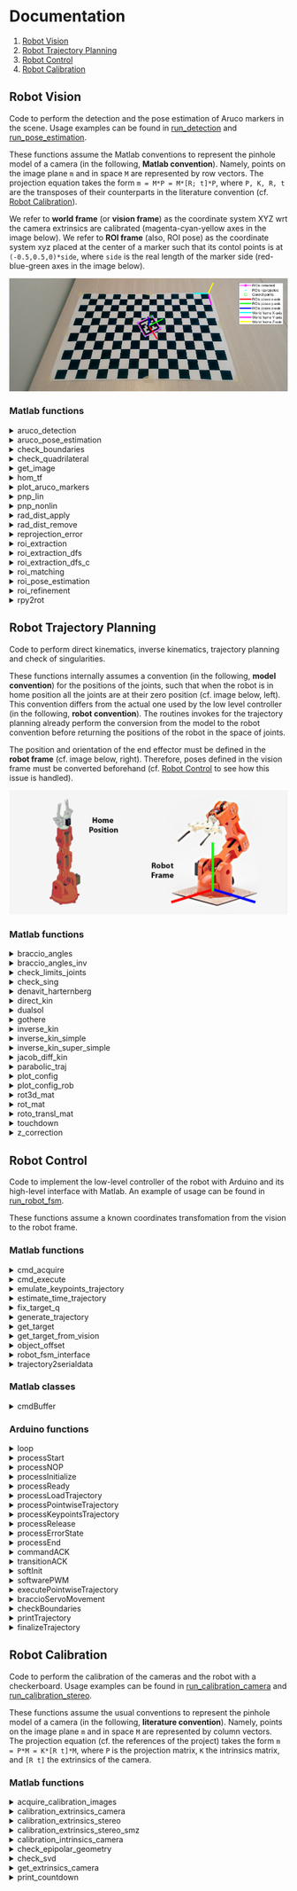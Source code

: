# Documentation

1. [Robot Vision](#robot-vision)
2. [Robot Trajectory Planning](#robot-trajectory-planning)
3. [Robot Control](#robot-control)
4. [Robot Calibration](#robot-calibration)

<a name="robot-vision"></a>
## Robot Vision

Code to perform the detection and the pose estimation of Aruco markers in the scene. Usage examples can be found in [run_detection](../src/scripts/run_detection.m) and [run_pose_estimation](../src/scripts/run_pose_estimation.m).

These functions assume the Matlab conventions to represent the pinhole model of a camera (in the following, **Matlab convention**). Namely, points on the image plane `m` and in space `M` are represented by row vectors. The projection equation takes the form `m = M*P = M*[R; t]*P`, where `P, K, R, t` are the transposes of their counterparts in the literature convention (cf. [Robot Calibration](#robot-calibration)).

We refer to **world frame** (or **vision frame**) as the coordinate system XYZ wrt the camera extrinsics are calibrated (magenta-cyan-yellow axes in the image below). We refer to **ROI frame** (also, ROI pose) as the coordinate system xyz placed at the center of a marker such that its contol points is at `(-0.5,0.5,0)*side`, where `side` is the real length of the marker side (red-blue-green axes in the image below).

![FrameVision](./frame_vision.png)

### Matlab functions

<!-- aruco_detection matlab function -->
<details>
    <summary>
        aruco_detection
    </summary>

Build the Aruco detection pipeline. It executes in order the functions roi_extraction(...), roi_refinement(...), roi_matching(...).

    [rois_matched, i_arucos, stats] = aruco_detection(img, aruco_markers, varargin)

Input arguments:
+ **img**: input image
+ **ruco_markers**: markers to be matched
+ **varargin**: collection of optional parameters, cf. the official Matlab documentation

Parameters:
+ **'verbose'**: verbose level of the function (0, 1)
    + 0: show nothing
    + 1: show log in the command window
+ Refer to roi_extraction(...), roi_refinement(...), roi_matching(...) for details about further allowed parameters.

Output arguments:
+ **rois_matched**: ROIs matched with the markers
+ **i_arucos**: indices of the markers matched with the rois_matched
+ **stats**: struct with some performance statistics
    + number of ROIs extracted/refined
    + times of ROIs extraction/refinement/matching
</details>

<!-- aruco_pose_estimation matlab function -->
<details>
    <summary>
        aruco_pose_estimation
    </summary>

Build the Aruco pose estimation pipeline. It executes in order the functions aruco_detection(...), roi_pose_estimation(...).

    [rois, i_arucos, rois_R, rois_t] = aruco_pose_estimation(img, aruco_markers, aruco_real_sides, K, R_cam, t_cam, k, varargin)

Input arguments:
+ **img**:                input image
+ **aruco_markers**:      markers to be matched
+ **aruco_real_sides**:   real world lengths of the sides of the markers [cm]
+ **K**:                  intrisics matrix of the camera (Matlab convention)
+ **R_cam**:              rotation matrix of the camera extrinsics in the world frame (Matlab convention)
+ **t_cam**:              translation vector of the camera extrinsics in the world frame (Matlab convention)
+ **k**:                  radial distortion coefficients of the camera
+ **varargin**:           collection of optional parameters, cf. the official Matlab documentation

Parameters:
+ **'verbose'**: verbose level of the function (0, 1)
    + 0: show nothing
    + 1: show log in the command window
+ Refer to aruco_detection(...), roi_pose_estimation(...) for details about further allowed parameters

Output arguments:
+ **rois**:               ROIs matched with the markers
+ **i_arucos**:           indices of the markers matched with the rois
+ **rois_R**:             rotation matrices of the roto-translations that map points from the ROIs frames into the world frame (Matlab convention)
+ **rois_t**:             translation vectors of the roto-translations that map points from the ROIs frames into the world frame (Matlab convention)
+ **stats**:              struct with some performance statistics
    + number of ROIs extracted/refined
    + times of ROIs extraction/refinement/matching and pose estimation    
    + reprojection errors of lin/nonlin PnP
</details>

<!-- check_boundaries matlab function -->
<details>
    <summary>
        check_boundaries
    </summary>

Return 1 if the point (i, j) in pixel coordinates is inside an image, whose size is defined by img_size.

    check_ans = check_boundaries(i, j, img_size)

Input arguments:
+ **i**:          i point coordinate (row)
+ **j**:          j point coordinate (column)
+ **img_size**:   1x2 [rows img limit, columns img limit]

Output arguments:
+ **check_ans**:  1 if the point is inside the image 0 otherwise
</details>

<!-- check_quadrilateral matlab function -->
<details>
    <summary>
        check_quadrilateral
    </summary>

Check if the set of input points defines the shape of a valid quadrilateral, i.e., it is close to the shape of a parallelogram.

    is_valid_quad = check_quadrilateral(points, varargin)

Input arguments:
+ **points**:   array Nx2 of points that defines the shape [ [x1,y1]; [x2,y2]; ... ; [xN,yN] ]
+ **varargin**: collection of optional parameters, cf. the official Matlab documentation

Parameters:
+ **'sum_angles_tol'**: tolerance on the sum of the internal angles [degrees]
+ **'parallelism_tol'**: tolerance on the angle between opposite sides [degrees]
+ **'side_th_low'**: lower threshold on the length of each side [pixels]
+ **'side_th_high'**: higher threshold on the length of each side [pixels]
+ **'angle_th_low'**: lower threshold on the internal angles [degrees]
+ **'angle_th_high'**: higher threshold on the internal angles [degrees]

Output arguments:
+ **is_valid_quad**: 1 if the shape is a valid quadrilateral 0 otherwise

NOTE: a shape is discarded when one of the following conditions is met:
+ sum of the internal angles > 360° + sum_angles_tol 
+ angle between opposide sides > parallelism_tol
+ length of a side < side_th_low
+ length of a side > side_th_high
+ value of an internal < angle_th_low
+ value of an internal > angle_th_high
</details>

<!-- get_image matlab function -->
<details>
    <summary>
        get_image
    </summary>

Acquire an image from camera or load an image from disk.

    img = get_image(img_source)

Input arguments:
+ **img_source**: webcam object or path to an image on disk

Output arguments:
+ **img**: image acquired from the camera or loaded from disk
</details>

<!-- hom_tf matlab function -->
<details>
    <summary>
        hom_tf
    </summary>

Apply the homogeneous transformation H to the set of points X. The points are arranged by rows X = [x1; ... ; xN] and Y = [y1; ... ; yN]. The transformation acts on the homogeneous coordinates, hom(Y) = hom(X)*H. If required, apply also radial distortion to the results.

    Y = hom_tf(X, H)

    Y = hom_tf(X, H, K, k)

Input arguments:
+ **X**: input set of points (inhomogeneous coordinates)
+ **H**: transformation between homogeneous coordinates (Matlab convention)
    + H 4x3 is a projection 
    + H 3x3 is a transformation in the projective plane
    + H 4x4 is a transformation in the projective space
+ **K**: intrisics matrix of the camera (optional)
+ **k**:  radial distortion coefficients of the camera (optional)

Output arguments:
+ **Y**: transformed set of points (inhomogeneous coordinates)

NOTE: if intrinsics K and radial distortion coefficients k are provided, the points Y must be 2D image points.
</details>

<!-- plot_aruco_markers matlab function -->
<details>
    <summary>
        plot_aruco_markers
    </summary>

Show the content of a set of Aruco markers.

    plot_aruco_markers(aruco_markers)

Input arguments:
+ **aruco_markers**: cell array containing the Aruco markers
</details>

<!-- pnp_lin matlab function -->
<details>
    <summary>
        pnp_lin
    </summary>

Perspective-n-Points (PnP) from 3D-2D correspondences. It finds the camera extrinsics R, t wrt the frame of the 3D points from a set of 3D-2D correspondences. The algorithm assumes coplanar 3D points, i.e. with z=0. Also the RMS value of the reprojection errors is returned.

    [R, t, reproj_err] = pnp_lin(X_image, X_world, K)
    
Input arguments:
+ **X_image**:    Nx2 array, 2D image points
+ **X_world**:    Nx3 array, 3D world points ( X_world(:,3) = 0 )
+ **K**:          intrisics matrix of the camera

Output arguments:
+ **R**:          rotation matrix of the camera extrinsics
+ **t**:          translation vector of the camera extrinsics
+ **reproj_err**: reprojection error (RMS value)

NOTE: Matlab convention is assumed, `X_image = X_world*[R; t]*K`.
</details>

<!-- pnp_nonlin matlab function -->
<details>
    <summary>
        pnp_nonlin
    </summary>

Non-linear refinement of Perspective-n-Points (PnP) from 3D-2D correspondences. It iterativelly refines the input camera extrinsics through inimization of the reprojection errors of a set of 3D-2D correspondences. Also the RMS value of the final reprojection errors is returned.

    [R, t, reproj_err] = pnp_nonlin(R0, t0, X_image, X_world, K, k)

Input arguments:
+ **R0**:         initial guess for the rotation matrix of the camera extrinsics, e.g., calculated with pnp_lin(...)
+ **t0**:         initial guess for the translation vector of the camera extrinsics, e.g., calculated with pnp_lin(...)
+ **X_image**:    Nx2 array, 2D image points
+ **X_world**:    Nx3 array, 3D world points
+ **K**:          intrisics matrix of the camera
+ **k**:          radial distortion coefficients of the camera

Output arguments:
+ **R**:          rotation matrix of the (refined) camera extrinsics
+ **t**:          translation vector of the (refined) camera extrinsics
+ **reproj_err**: reprojection error (RMS value)

NOTE: Matlab convention is assumed, `X_image = fd( X_world*[R; t]*K)` where `fd` is the function that applies the radial distortion.
</details>

<!-- rad_dist_apply matlab function -->
<details>
    <summary>
        rad_dist_apply
    </summary>

Return the distorted pixel coordinates from the true ones.

    [m_d, J_m] = rad_dist_apply(m, K, k)

Input arguments:
+ **m**:      Nx2 array, undistorted image points
+ **K**:      intrisics matrix of the camera (Matlab convention)
+ **k**:      radial distortion coefficients of the camera

Output arguments:
+ **m_d**:    Nx2 array, distorted image points
+ **J_m**:    cell array of Jacobians of m_d wrt m (2x2 matrices)
</details>

<!-- rad_dist_remove matlab function -->
<details>
    <summary>
        rad_dist_remove
    </summary>

Return the true pixel coordinates from the distorted ones (solving a non-linear iterative LS problem).

    [m, err] = rad_dist_remove(m_d, K, k)

Input arguments:
+ **m_d**:    Nx2 array, distorted image points
+ **K**:      intrisics matrix of the camera (Matlab convention)
+ **k**:      radial distortion coefficients of the camera

Output arguments:
+ **m**:      Nx2 array, undistorted image points
+ **err**:    final error of the iterative solver (RMS value)
</details>

<!-- reprojection_error matlab function -->
<details>
    <summary>
        reprojection_error
    </summary>

Reprojection error of a 3D-2D correspondence. It finds the component-wise reprojection error between a 2D point and a 3D point. The Jacobian wrt the extrinsics of the camera is also returned.

    [err, J_ext] = reprojection_error(m, M, K, R, t, k)

Input arguments:
+ **m**:      Nx2 array, 2D image points
+ **M**:      Nx3 array, 3D world points
+ **K**:      intrisics matrix of the camera
+ **R**:      rotation matrix of the camera extrinsics
+ **t**:      translation vector of the camera extrinsics
+ **k**:      radial distortion coefficients of the camera

Output arguments:
+ **err**:    2Nx1 array, reprojection error between `m` and `reproj(M)`
+ **J_ext**:  2Nx12 array, Jacobian of err wrt the camera extrinsics `[R11,R21,R31,R12,R22,R32,R13,R23,R33,t1,t2,t3]`

NOTE: Matlab convention is assumed, `reproj(M) = fd( M*[R; t]*K )` where `fd` is the function that applies the radial distortion.
</details>

<!-- roi_extraction matlab function -->
<details>
    <summary>
        roi_extraction
    </summary>

Extract ROIs from the input image.

    [rois_raw, time] = roi_extraction(img, img_gray, varargin)

Input arguments:
+ **img**:      input image
+ **img_gray**: input image (grayscale)
+ **varargin**: collection of optional parameters, cf. the official Matlab documentation

Parameters:
+ **'method'**: choose the ROI extraction algorithm
    + 'adaptth-moore': adaptive thresholding + Moore-Neighbor tracing 
    + 'canny-dfs': Canny edge detector + DFS
    + 'canny-dfs-c': Canny edge detector + DFS C-implementation   
+ **'adaptth_sensitivity'**: sensitivity of the adaptive thresholding, cf. adaptthresh(...)
+ **'adaptth_statistic'**:	statistic of the adaptive thresholding, cf. adaptthresh(...)		
+ **'adaptth_neighborhood'**:	neighborhood size of the adaptive thresholding, cf. adaptthresh(...)			
+ **'canny_th_low'**: lower threshold of the Canny edge detector, cf. edge(...)
+ **'canny_th_high'**: higher threshold of the Canny edge detector, cf. edge(...)		
+ **'verbose'**: verbose level of the function (0, 1, 2)
    + 0: show nothing
    + 1: show the extracted ROIs
    + 2: show also the binarized image (if 'adaptth-moore') or the Canny+DFS output (if 'canny-dfs')

Output arguments:
+ **rois_raw**: extracted ROIs without any refinement
+ **time**: execution time (ignoring plots)
</details>

<!-- roi_extraction_dfs matlab function -->
<details>
    <summary>
        roi_extraction_dfs
    </summary>

Apply the depth-first search (DFS) algorithm to a picture filtered with the Canny edge detector (2D-Graph) and extract the connected components from it (set of points, set of tails).

    components = roi_extraction_dfs(img_canny)

Input arguments:
+ **img_canny**: input image filtered by Canny edge detector

Output arguments:
+ **components**: cell array of the connected components (points and tails)
    + components{i,1} is the set of points of the i-th component
    + components{i,2} is the set of tails of the i-th component
</details>

<!-- roi_extraction_dfs_c matlab function -->
<details>
    <summary>
        roi_extraction_dfs_c
    </summary>

TODO
</details>

<!-- roi_matching matlab function -->
<details>
    <summary>
        roi_matching
    </summary>

Match the Aruco markers with the candidate ROIs.

    [rois_matched, i_rois_matched, i_arucos, time] = roi_matching(img, img_gray, rois_refined, i_rois_refined, aruco_markers, varargin)

Input arguments:
+ **img**: input image
+ **img_gray**: input image (grayscale)
+ **rois_refined**: candidated ROIs for matching with markers
+ **i_rois_refined**: indices of the rois_refined in the rois_raw cell array
+ **aruco_markers**: markers to be matched
+ **varargin**: collection of optional parameters, cf. the official Matlab documentation

Parameters:
+ **'roi_bb_padding'**: padding value of bounding boxes [pixels]
+ **'roi_h_side'**: side value of a ROI after homography [pixels]
+ **'roi_hamming_th'**: maximum value of hamming distance to detect a marker
+ **'verbose'**: verbose level of the function (0, 1, 2, 3)
    + 0: show nothing
    + 1: show the matched ROIs and the markers IDs
    + 2: show also the homographies of the matched ROIs
    + 3: show also the homographies of the unmatched ROIs

Output arguments:
+ **rois_matched**: matched ROIs among the candidated ROIs
+ **i_rois_matched**: indices of the rois_matched in the rois cell array
+ **i_arucos**: indices of the markers matched with the rois_matched
+ **time**: execution time (ignoring plots)
</details>

<!-- roi_pose_estimation matlab function -->
<details>
    <summary>
        roi_pose_estimation
    </summary>

Compute the poses of the matched ROIs in the world frame.

    [R, t, err_lin, err_nonlin, time] = roi_pose_estimation(img, rois, i_arucos, aruco_real_sides, K, R_cam, t_cam, k, varargin)

Input arguments:
+ **img**: input image
+ **rois**: ROIs matched with the markers
+ **i_arucos**: indices of the matched markers for every ROIs
+ **aruco_real_sides**: real world lengths of the sides of the markers [cm]
+ **K**: intrisics matrix of the camera (Matlab convention)
+ **R_cam**: rotation matrix of the camera extrinsics in the world frame (Matlab convention)
+ **t_cam**: translation vector of the camera extrinsics in the world frame (Matlab convention)
+ **k**: radial distortion coefficients of the camera
+ **varargin**: collection of optional parameters, cf. the official Matlab documentation

Parameters:
+ **'verbose'**: verbose level of the function (0, 1, 2)
    + 0: show nothing
    + 1: show the poses of the ROIs
    + 2: show also markers the IDs

Output arguments:
+ **R**: rotation matrices of the roto-translations that map points from the ROIs frames into the world frame (Matlab convention)
+ **t**: translation vectors of the roto-translations that map points from the ROIs frames into the world frame (Matlab convention)
+ **err_lin**: RMS values of reprojection errors (after linear PnP)
+ **err_nonlin**: RMS values of reprojection errors (after non-linear PnP)
+ **time**: execution time (ignoring plots)
</details>

<!-- roi_refinement matlab function -->
<details>
    <summary>
        roi_refinement
    </summary>

Refine and select the candidate ROIs for matching.

    [rois_refined, i_rois_refined, time] = roi_refinement(img, rois_raw, varargin)

Input arguments:
+ **img**: input image
+ **rois_raw**: input ROIs without any refinement
+ **varargin**: collection of optional parameters, cf. the official Matlab documentation

Parameters:
+ **'method'**: choose the ROI refinement algorithm
    + 'rdp': Ramer-Douglas–Peucker 
    + 'geometric': find the four extreme corners
+ **'roi_size_th'**: min #points required by each ROI to be processed
+ **'rdp_th'**: threshold of the Ramer-Douglas–Peucker algorithm, cf. reducepoly(...)
+ **'roi_sum_angles_tol'**: tolerance on the sum of the internal angles, cf. check_quadrilateral(...)
+ **'roi_parallelism_tol'**: tolerance on the angle between opposite sides, cf. check_quadrilateral(...)
+ **'roi_side_th_low'**: lower threshold on the length of each side normalized wrt the diagonal of the input image, cf. check_quadrilateral(...)
+ **'roi_side_th_high'**: higher threshold on the length of each side normalized wrt the diagonal of the input image, cf. check_quadrilateral(...)
+ **'roi_angle_th_low'**: lower threshold on the internal angles, cf. check_quadrilateral(...)
+ **'roi_angle_th_high'**: higher threshold on the internal angles, cf. check_quadrilateral(...)
+ **'verbose'**: verbose level of the function (0, 1, 2)
    + 0: show nothing
    + 1: show the refined ROIs
    + 2: show also the discarded ROIs

Output arguments:
+ **rois_refined**: refined and selected ROIs among the input ROIs
+ **i_rois_refined**: indices of the rois_refined in the rois_raw cell array
+ **time**: execution time (ignoring plots)

NOTE: to use Ramer-Douglas–Peucker ('rdp') Matlab >= 2019b is needed.
</details>

<!-- rpy2rot matlab function -->
<details>
    <summary>
        rpy2rot
    </summary>

Create a rotation matrix from its roll-pitch-yaw parameterization.

    [R, J_roll, J_pitch, J_yaw] = rpy2rot(a)

Input arguments:
+ **a**: [roll pitch yaw] aka XYZ parameterization of the rotation
    + a(1) = roll, rotation angle around x-axis
    + a(2) = pitch, rotation angle around y-axis
    + a(3) = yaw, rotation angle around z-axis

Output arguments:
+ **R**: rotation matrix, `R = Rx(roll)*Ry(pitch)*Rz(yaw)`
+ **J_roll**: Jacobian of R wrt roll
+ **J_pitch**: Jacobian of R wrt pitch
+ **J_yaw**: Jacobian of R wrt yaw
</details>

<a name="robot-trajectory-planning"></a>
## Robot Trajectory Planning

Code to perform direct kinematics, inverse kinematics, trajectory planning and check of singularities.

These functions internally assumes a convention (in the following, **model convention**) for the positions of the joints, such that when the robot is in home position all the joints are at their zero position (cf. image below, left). This convention differs from the actual one used by the low level controller (in the following, **robot convention**). The routines invokes for the trajectory planning already perform the conversion from the model to the robot convention before returning the positions of the robot in the space of joints.

The position and orientation of the end effector must be defined in the **robot frame** (cf. image below, right). Therefore, poses defined in the vision frame must be converted beforehand (cf. [Robot Control](#robot-control) to see how this issue is handled).

![FrameRobot](./frame_robot.png)

### Matlab functions         

<!-- braccio_angles matlab function -->
<details>
    <summary>
        braccio_angles
    </summary>

Convert angles from model convention to robot convention.

    out = braccio_angles(in, post_corr, AHposition, THposition)

Input arguments:
+ **out**: NxQNUM-1 array, joints positions in model convention
+ **post_corr**: 1xQNUM-1 array, offsets to be applied a posteriori
+ **AHposition**: 1xQNUM-1 array, actual home position of Braccio
+ **THposition**: 1xQNUM-1 array, theoretical home position of Braccio

Output arguments:
+ **in**: NxQNUM-1 array, joints positions in robot convention
</details>      

<!-- braccio_angles_inv matlab function -->
<details>
    <summary>
        braccio_angles_inv
    </summary>

Convert angles from robot convention to model convention.

    in = braccio_angles_inv(out, post_corr, AHposition, THposition)

Input arguments:
+ **out**: NxQNUM-1 array, joints positions in robot convention
+ **post_corr**: 1xQNUM-1 array, offsets to be applied a posteriori
+ **AHposition**: 1xQNUM-1 array, actual home position of Braccio
+ **THposition**: 1xQNUM-1 array, theoretical home position of Braccio

Output arguments:
+ **in**: NxQNUM-1 array, joints positions in model convention
</details>

<!-- check_limits_joints matlab function -->
<details>
    <summary>
        check_limits_joints
    </summary>

Check if a given position in the joints space satisfy the constraints of the Braccio robot.

    check_ans = check_limits_joints(qrob)

Input arguments:
+ **qrob**: 1xQNUM array, joints position under test

Output arguments:
+ **check_ans**: 1 if qrob satisfy the constraints, 0 otherwise
</details>

<!-- check_sing matlab function -->
<details>
    <summary>
        check_sing
    </summary>

Check if there are singular configuration among a given set of points in the space of joints (in model convention).

    [sing_flag, sing_vec] = CHECK_SING(Q, braccio_params)

+ **Q**: NxQNUM-1 array, set of joints positions under test
+ **braccio_params**: 1xQNUM-1 array, real parameters of the Braccio robot, cf. direct_kin(...)

Output arguments:
+ **sing_flag**: 1 if at least one singularity is found, 0 otherwise
+ **sing_vec**: sing_vec(i) = 1 if Q(i,:) is singular, 0 otherwise
</details>

<!-- denavit_harternberg matlab function -->
<details>
    <summary>
        denavit_harternberg
    </summary>

Find the rototranslation between two reference frames using the Denavit-Hartenberg (DH) parameters.

    A = denavit_harternberg(theta, d, alpha, a)

Input arguments:
+ **theta**: DH parameter 'theta'
+ **d**: DH parameter 'd'
+ **alpha**: DH parameter 'alpha'
+ **a**: DH parameter 'a' (also known as 'r')

Output arguments:
+ **A**: 4x4 roto-translation defined by the DH parameters
</details>

<!-- direct_kin matlab function -->
<details>
    <summary>
        direct_kin
    </summary>

Compute the direct kinematics of the Braccio robot for a given joints position and a set of real parameters of the robot. With `njoints=QNUM-1` the direct kinematics for all the joints is computed. With `njoints<QNUM-1` the direct kinematics of only the first njoints is computed.

    Atot = direct_kin(q, njoints, braccio_params)

Input arguments:
+ **q**: 1xQNUM-1 array, joints position in model convention
+ **njoints**: number of joints to be considered for direct kinematics
+ **braccio_params**: 1xQNUM-1 array, real parameters of the Braccio robot
    + (1) = distance between ground and joint 1
    + (2) = distance between joint 1 and joint 2
    + (3) = distance between joint 2 and joint 3
    + (4) = distance between joint 3 and EF tip
    + (5) = 'a' (aka 'r') DH parameter for joint 5

Output arguments:
+ **Atot**: rototranslation matrix of direct kinematics
</details>

<!-- dualsol matlab function -->
<details>
    <summary>
        dualsol
    </summary>

For a given joints position in model convention, find the other one that preserves the end effector position and orientation ('dual position').

    qlocdual = dualsol(qloc)

Input arguments:
+ **qloc**: 1xQNUM-1 array, input joints position

Output arguments:
+ **qlocdual**: 1xQNUM-1 array, dual position of qloc
</details>

<!-- gothere matlab function -->
<details>
    <summary>
        gothere
    </summary>

Returns the angular positions of the joints for a given spatial position of the end effector. The function explores all the configurations of the 4th joint and it finds the first one that satisfy inverse kinematics. The rationale behind this choice is to decide autonomously the end effector orientation in order to reach positions in the largest workspace possible. Moreover, if a previous position of the robot is provided, the algorithm choose the solution that is closest to it in joints space.

    [qrob, errorflag, q] = gothere(braccio_params, x, y, z, roll, grasp, offset, q_pre, post_corr, home, varargin)

Input arguments:
+ **braccio_params**: 1xQNUM-1 array, real parameters of the Braccio robot, cf. direct_kin(...)
+ **x**: target x-position of end effector (robot frame)
+ **y**: target y-position of end effector (robot frame)
+ **z**: target z-position of end effector (robot frame)
+ **roll**: target position of the 5th joint (roll)
+ **grasp**: target position of the 6th joint (gripper)
+ **offset**: offset along z-axis of the 5th joint frame origin
+ **q_pre**: 1xQNUM array, previous position of the robot (optional)
+ **post_corr**: 1xQNUM-1 array, offsets to be applied a posteriori cf. braccio_angles(...)
+ **home**: 1xQNUM array, home position of the robot
+ **varargin**: collection of optional parameters, cf. the official Matlab documentation

Parameters:
+ **'verbose'**: verbose level of the function (0, 1)
    + 0: show nothing
    + 1: show the solution found

Output arguments:
+ **qrob**: 1xQNUM array, target position of joints (robot convention)
+ **errorflag**: 1 if either the solution does not satisfy the robot constraints or the fsolve routine fails, 0 otherwise
+ **q**: 1xQNUM array, target positions of "encoders" (debugging)
</details>

<!-- inverse_kin matlab function -->
<details>
    <summary>
        inverse_kin
    </summary>

Solve the general problem of inverse kinematics for a given position and orientation of the end effector.

    [qloc, fval, info] = inverse_kin(transl, eulr, startingpos_in, braccio_params)

Input arguments:
+ **transl**: translation vector of the end effector
+ **eulr**: euler angles of the rotation of the end effector
+ **startingpos_in**: 1xQNUM-1 array, initial guess for the solver
+ **braccio_params**: 1xQNUM-1 array, real parameters of the Braccio robot, cf. direct_kin(...)

Output arguments:
+ **qloc**: 1xQNUM-1 array, solution found (model convention)
+ **fval**: final residual of the solver
+ **info**: final flag of the solver

NOTE: this method is rather unstable, cf. inverse_kin_super_simple(...) for a more stable solution.
</details>

<!-- inverse_kin_simple matlab function -->
<details>
    <summary>
        inverse_kin_simple
    </summary>

Solve the problem of inverse kinematics for a given position and orientation of the end effector. Differently to the function inverse_kin(...) it calculates the 1st and the 5th joints positions via geometric considerations. Then, it solves a simplified version of the inverse kinematics problem on the remaining 3 joints (2-3-4).

    [qloc, fval, info] = inverse_kin_simple(transl, eulr, startingpos_in, braccio_params)

Input arguments:
+ **transl**: translation vector of the end effector
+ **eulr**: euler angles of the rotation of the end effector
+ **startingpos_in**: 1xQNUM-1 array, initial guess for the solver
+ **braccio_params**: 1xQNUM-1 array, real parameters of the Braccio robot, cf. direct_kin(...)
  
Output arguments:
+ **qloc**: 1xQNUM-1 array, solution found (model convention)
+ **fval**: final residual of the solver
+ **info**: final flag of the solver
</details>

<!-- inverse_kin_super_simple matlab function -->
<details>
    <summary>
        inverse_kin_super_simple
    </summary>

Solve the problem of inverse kinematics for a given position of the end effector. Differently to the function inverse_kin(...) it calculates the 1st and the 5th joints positions via geometric considerations. Differently to the function inverse_kin_simple(...), it receives as input the target position of the 4th joint. Then, it solves a super-simplified version of the inverse kinematics problem on the remaining 2 joints (2-3).

    [qloc, fval, info] = inverse_kin_super_simple(transl, joint4, startingpos_in, braccio_params)

Input arguments:
+ **transl**: translation vector of the end effector
+ **joint4**: angular position of the 4th joint 
+ **startingpos_in**: 1xQNUM-1 array, initial guess for the solver
+ **braccio_params**: 1xQNUM-1 array, real parameters of the Braccio robot, cf. direct_kin(...)

Output arguments:
+ **qloc**: 1xQNUM-1 array, solution found (model convention)
+ **fval**: final residual of the solver
+ **info**: final flag of the solver
</details>           

<!-- jacob_diff_kin matlab function -->
<details>
    <summary>
        jacob_diff_kin
    </summary>

Compute the geometric Jacobian of the Braccio robot for a given position of the joints.

    J = jacob_diff_kin(q, braccio_params)

Input arguments:
+ **q**: 1xQNUM-1 array, joints positions in model convention
+ **braccio_params**: 1xQNUM-1 array, real parameters of the Braccio robot, cf. direct_kin(...)

Output arguments:
+ **J**: 6xQNUM-1 geometric Jacobian matrix of the robot
</details>

<!-- parabolic_traj matlab function -->
<details>
    <summary>
        parabolic_traj
    </summary>

Function that computes a parabolic trajectory in cylindrical coordinates between the points p1 and p2 with apex at z_ap. It then solves the inverse kinematics problem for a set of keypoints of the trajectory and return the solutions found in joints space. If z_ap is set to 'auto', the maximum apex (up to a safe margin) is found.

    [Q_def, error_flag] = parabolic_traj(p1, p2, z_ap, roll_in, npoints, braccio_params, grasp, offset, post_corr, home, VERBOSE)      

Input arguments:
+ **p1**: 1x3 array, starting point of the end effector
+ **p2**: 1x3 array, ending point of the end effector
+ **z_ap**: z of the apex of the parabolic trajectory, set to 'auto' to automatically find the highest one
+ **roll_in**: initial position of the 5th joint
+ **npoints**: number of keypoints of the generated trajectory
+ **braccio_params**: 1xQNUM-1 array, real parameters of the Braccio robot, cf. direct_kin(...)
+ **grasp**: angular position of the 6th joint (gripper)
+ **offset**: offset along z-axis of the 5th joint frame origin
+ **post_corr**: 1xQNUM-1 array, offsets to be applied a posteriori cf. braccio_angles(...)
+ **home**: 1xQNUM array, home position of the robot
+ **VERBOSE**: verboose level of the function
    + 0: show nothing
    + 1: show the parabolic trajectory

Output arguments:
+ **Q_def**: npoints x QNUM array, keypoints of the trajectory in the space of joints (robot convention)
+ **error_flag**: 1 if for at least one of the keypoints either the solution does not satisfy the robot constraints or the fsolve routine fails, 0 otherwise
</details>      

<!-- plot_config matlab function -->
<details>
    <summary>
        plot_config
    </summary>

Given a input trajectory in joints space (model convention), plot the position and orientation of the end effector for each point of the trajectory. Moreover, plot the final robot configuration.

    jointpos = plot_config(Q, braccio_params)

Input arguments:
+ **Q**: NxQNUM-1 array, trajectory in joints space
+ **braccio_params**: 1xQNUM-1 array, real parameters of the Braccio robot, cf. direct_kin(...)

Output arguments:
+ **jointpos**: (QNUM-1)x3 array, final 3D position of joints
</details>

<!-- plot_config_rob matlab function -->
<details>
    <summary>
        plot_config_rob
    </summary>

Given a input trajectory in joints space (robot convention), plot the position and orientation of the end effector for each point of the trajectory. Moreover, plot the final robot configuration.

    jointpos = plot_config_rob(Q_rob, braccio_params, post_corr, home)

Input arguments:
+ **Q**: NxQNUM-1 array, trajectory in joints space
+ **braccio_params**: 1xQNUM-1 array, real parameters of the Braccio robot, cf. direct_kin(...)
+ **post_corr**: 1xQNUM-1 array, offsets to be applied a posteriori, cf. braccio_angles(...)
+ **home**: 1xQNUM array, home position of the robot

Output arguments:
+ **jointpos**: (QNUM-1)x3 array, final 3D position of joints
</details>

<!-- rot3d_mat matlab function -->
<details>
    <summary>
        rot3d_mat
    </summary>

Compute a rotation matrix in 3D space.

    R = rot3d_mat(eulr)
    
+ **eulr**: [phi theta psi] aka ZYZ parametrization of the rotation
    + eulr(1) rotation angle around z-axis
    + eulr(2) rotation angle around y-axis
    + eulr(3) rotation angle around z-axisaxis)

+ **R**: 3x3 rotation matrix, `R = Rz(psi)*Ry(theta)*Rz(phi)`
</details>

<!-- rot_mat matlab function -->
<details>
    <summary>
        rot_mat
    </summary>

Compute a rotation matrix in 2D space.

    R = rot_mat(alpha)

Input arguments:
+ **alpha**: rotation angle

Output arguments:
+ **R**: 2x2 rotation matrix
</details>

<!-- roto_transl_mat matlab function -->
<details>
    <summary>
        roto_transl_mat
    </summary>

Compute a rototranslation matrix in 3D space.

    Rt = roto_transl_mat(transl, eulr)

+ **transl**: translation vector
+ **eulr**: [phi theta psi] aka ZYZ parametrization of rotation, cf. rot3d_mat(...)

Output arguments:
+ **Rt**: 4x4 rototranslation matrix, `Rt = [R(eulr) transl; 0 1]`
</details>

<!-- touchdown matlab function -->
<details>
    <summary>
        touchdown
    </summary>

Function that computes a trajectory from the home position to a target point. The trajectory is composed by two parts. The former arrives to a certain position above the target moving all the joints with constant velocities. The latter is a vertical path to the target point that keeps the end effector orientation fixed.

    [Qrob, errorflag] = touchdown(braccio_params, x, y, z, post_corr, home, VERBOSE)

Input arguments:
+ **braccio_params**: 1xQNUM-1 array, real parameters of the Braccio robot, cf. direct_kin(...)
+ **x**: target x-position of end effector (robot frame)
+ **y**: target y-position of end effector (robot frame)
+ **z**: target z-position of end effector (robot frame)
+ **post_corr**: 1xQNUM-1 array, offsets to be applied a posteriori, cf. braccio_angles(...)
+ **home**: 1xQNUM array, home position of the robot
+ **VERBOSE**: verbose level of the function
    + 0: show nothing
    + 1: show the trajectory

Output arguments:
+ **Qrob**: 170xQNUM array, pointwise trajectory in the space of joints (robot convention)
+ **errorflag**: 1 if for at least one of the keypoints either the solution does not satisfy the robot constraint or the fsolve routine fails, 0 otherwise

NOTE: do not use `z` too high (remain in `z<=40` mm), stay in the range `140<=r<=360` mm where `r=sqrt(x^2+y^2)`.
</details>

<!-- z_correction matlab function -->
<details>
    <summary>
        z_correction
    </summary>

Manual tuning of the joints positions in order to fix the z positions reached by the end effector.

    corr = z_correction(in, transl)

Input arguments:
+ **qloc**: 1xQNUM array, angular positions of the joints
+ **transl**: translation vector of the end effector

Output arguments:
+ **corr**: 1xQNUM array, corrected joints position
</details>

<a name="robot-control"></a>
## Robot Control

Code to implement the low-level controller of the robot with Arduino and its high-level interface with Matlab. An example of usage can be found in [run_robot_fsm](../src/scripts/run_robot_fsm.m).

These functions assume a known coordinates transfomation from the vision to the robot frame.

### Matlab functions

<!-- cmd_acquire matlab function -->
<details>
    <summary>
        cmd_acquire
    </summary>

Acquire a command that satisfy a given validation function. Both manual input from user and automatic input from buffer are supported.

    cmd = cmd_acquire(help, fn_val, fn_robot_input, cmd_ask_str, cmd_not_valid_str)

Input arguments:
+ **help**: help message to be displayed before acquisition
+ **fn_val**: validation function of the command
+ **fn_robot_input**: function to acquire input, cf. input(...) or cmdBuffer
+ **cmd_ask_str**: message to require a command (optional)
+ **cmd_not_valid_str**: message if the acquired command is invalid (optional)

Output arguments:
+ **cmd**: command acquired
</details>

<!-- cmd_execute matlab function -->
<details>
    <summary>
        cmd_execute
    </summary>

Execute a command on Arduino and wait for an acknowledge.

    cmd_err = cmd_execute(s, cmd, data_tx, cmd_ack_str, cmd_nack_str)

Input arguments:
+ **s**: object of the Arduino serial port, cf. serialport(...) 
+ **cmd**: command to be executed  
+ **data_tx**: data associated to the command
+ **cmd_ack_str**: ACK message (optional)
+ **cmd_nack_str**: missing ACK message (optional)

Output arguments:
+ **cmd_err**: 1 if ACK is missing, 0 otherwise
</details>

<!-- emulate_keypoints_trajectory matlab function -->
<details>
    <summary>
        emulate_keypoints_trajectory
    </summary>

Given a trajectory defined via keypoints return the actual trajectory followed by the robot. The actual trajectory is interpolated by the microcontroller with braccioServoMovement(...).

    trajectory_robot = emulate_keypoints_trajectory(start, trajectory)

Input arguments:
+ **start**: 1xQNUM array, starting point of the trajectory
+ **trajectory**: NxQNUM array, trajectory defined by keypoints

Output arguments:
+ **trajectory_robot**: MxQNUM array, interpolated trajectory (M>=N)
</details>

<!-- estimate_time_trajectory matlab function -->
<details>
    <summary>
        estimate_time_trajectory
    </summary>

Estimate the time to execute a trajectory on the robot.

    time = estimate_time_trajectory(type_trajectory, trajectory, current_q, delta_t)

Input arguments:
+ **type_trajectory**: type of trajectory, cf. generate_trajectory(...)
    + 'pointwise': trajectory defined point by point
    + 'keypoints': trajectory defined via keypoints to be interpolated
+ **trajectory**: NxQNUM array, points of the trajectory
+ **current_q**: 1xQNUM array, current position of the robot (joints)
+ **delta_t**: timestep of the trajectory execution

Output arguments:
+ **time**: estimated execution time of the trajectory
</details>

<!-- fix_target_q matlab function -->
<details>
    <summary>
        fix_target_q
    </summary>

Add a small overshoot to the trajectory of the first joint during the movement to a target position.

    target_q_fix = fix_target_q(target_q, current_q, last_q)

Input arguments:
+ **target_q**: 1xQNUM array, target position in joints space
+ **current_q**: 1xQNUM array, current position in joints space
+ **last_q**: 1xQNUM array, last position in joints space

Output arguments:
+ **target_q_fix**: 3xQNUM array, fixed target position
</details>

<!-- generate_trajectory matlab function -->
<details>
    <summary>
        generate_trajectory
    </summary>

High level interface to generate robot trajectories. Trajectories defined pointwise (P) and via keypoints (K) can be generated. The latter ones require a low level controller that interpolate between keypoints to be executed on the robot.

    [trajectory, time_trajectory, confirm] = generate_trajectory(method, current_q, delta_t, cam, vision_args, trajectory_planning_args, fn_cam2robot_coords, fn_robot_input)

Input arguments:
+ **method**: method used to generate the trajectory
    + 'back-home': go back to the home position (K)
    + 'move-q': move to a position in joints space (K)
    + 'move-t-npoints': move to n positions in 3D space (K)
    + 'move-t-pointwise': move to a position in 3D space from home (P)
    + 'move-t': move to a position in 3D space (K)
    + 'grasp': grasp a object in a position in 3D space (K)
    + 'grasp-parabola': as 'grasp', with a parabolic trajectory (K)
+ **home_q**: 1xQNUM array, home position of the robot (joints)
+ **current_q**:1xQNUM array, current position of the robot (joints)
+ **delta_t**: timestep of the trajectory execution
+ **cam**: webcam object of the camera, cf. webcam(...)
+ **vision_args**: struct of vision parameters, cf. get_target_from_vision(...)
+ **trajectory_planning_args**: struct of trajectory planning parameters
+ **fn_cam2robot_coords**: function to convert points from vision to robot frame 
+ **fn_robot_input**: function to acquire input, cf. input(...) or cmdBuffer

trajectory_planning_args struct:
+ braccio_params: parameters of the robot, cf. direct_kin(...)
+ z_min: minimum z-value of target points [mm], in robot frame
+ box_coords_grasp: destination of 'grasp' [cm], in vision frame
+ box_coords_grasp_parabola: as above but for 'grasp-parabola' [cm]
+ touchdown_verbose: verbosity level of touchdown(...)
+ gothere_verbose: verbosity level of gothere(...)
+ parabolic_traj_verbose: verbosity level of parabolic_traj(...)
+ objects_dict: parameters of the objects to be grasped, cf. object_offset(...)

Output arguments:
+ **trajectory**: NxQNUM array of the generated N-points trajectory
+ **time_trajectory**: estimated execution time of the trajectory
+ **confirm**: flag to confirm or cancel execution of the trajectory

NOTE: this function requires the MATLAB Support Package for USB Webcams. For details regarding vision_args refers to get_target_from_vision(...).
</details>

<!-- get_target matlab function -->
<details>
    <summary>
        get_target
    </summary>

Retrieve the position of a target in the scene (world frame).

    [target, i_aruco] = get_target(method, QNUM, cam, vision_args, fn_robot_input)

Input arguments:
+ **method**: type of target acquisition
    + 'q': position in joint space from user
    + '3d-npoints': n positions in 3d space from user (world frame)
    + '3d-vision': position in 3d space from user or camera (world frame)
+ **QNUM**: number of joints of the robot
+ **cam**: webcam object of the camera, cf. webcam(...)
+ **vision_args**: struct of vision parameters
+ **fn_robot_input**: function to acquire input, cf. input(...) or cmdBuffer

Output arguments:
+ **target**: position ot the chosen target (world frame)
+ **i_aruco**: id of the marker associated to the target (0 if none)

NOTE: this function requires the MATLAB Support Package for USB Webcams. For details regarding vision_args refers to get_target_from_vision(...).
</details>

<!-- get_target_from_vision matlab function -->
<details>
    <summary>
        get_target_from_vision
    </summary>

Retrieve the position of a chosen marker in the scene observed by a camera (world frame).

    [t, R, i_aruco] = GET_TARGET_FROM_VISION(cam, vision_args, fn_robot_input)

Input arguments:
+ **cam**: webcam object of the camera, cf. webcam(...)
+ **vision_args**: struct of vision parameters, cf. below
+ **fn_robot_input**: function to acquire input, cf. input(...) or cmdBuffer

The struct vision_args contains the positional arguments and parameters of aruco_pose_estimation(...).

Output arguments:
+ **t**: translation vector of the roto-translation that maps points from the target frame into the world frame (Matlab convention)
+ **R**: rotation matrix of the roto-translation that maps points from the target frame into the world frame (Matlab convention)
+ **i_aruco**: id of the marker correspondent to the target
</details>

<!-- object_offset matlab function -->
<details>
    <summary>
        object_offset
    </summary>

Find the offset of the end-effector position to adjust the grasping position on the basis of object data (in robot coordinates).

    function dt = object_offset(dh, dr, t, nz)

Input arguments:
+ **dh**: height offset in object frame
+ **dr**: radial offset in robot frame
+ **t**: [x,y,z] is the initial position of the end-effector in robot frame
+ **nz**: normal versor along which dh is applied (default [0 0 1])

Output arguments:
+ **dt**: [dx,dy,dz] is the position offset of the end-effector in robot frame
</details>

<!-- robot_fsm_interface matlab function -->
<details>
    <summary>
        robot_fsm_interface
    </summary>

High level interface with the robot FSM on Arduino.

    robot_fsm_interface(port, baud, cam, vision_args, trajectory_planning_args, fn_cam2robot_coords, fn_robot_input)

Input arguments:
+ **port**: port of the Arduino serial connection, cf. serialport(...)
+ **baud**: baud rate of the Arduino serial connection, cf. serialport(...)
+ **cam**: webcam object of the camera, cf. webcam(...)
+ **vision_args**: struct of vision parameters, cf. below
+ **trajectory_planning_args**: struct of trajectory planning parameters, cf. below
+ **fn_cam2robot_coords**: function to convert points from vision to robot frame 
+ **fn_robot_input**: function to acquire input, cf. input(...) or cmdBuffer

For details regarding vision_args and trajectory_planning_args refers to get_target_from_vision(...) and generate_trajectory(...) respectively.

NOTE: this function requires the MATLAB Support Package for USB Webcams.
</details>

<!-- trajectory2serialdata matlab function -->
<details>
    <summary>
        trajectory2serialdata
    </summary>

Prepare trajectory data to be sent to Arduino.

    data_tx = trajectory2serialdata(trajectory_type, delta_t, trajectory)

Input arguments:
+ **type_trajectory**: type of trajectory, cf. generate_trajectory(...)
    + 'pointwise': trajectory defined point by point
    + 'keypoints': trajectory defined via keypoints to be interpolated
+ **delta_t**: timestep of the trajectory execution
+ **trajectory**: NxQNUM array, points of the trajectory

Output arguments:
+ **data_tx**: trajectory data in the format required by Arduino
</details>

### Matlab classes

<!-- cmdBuffer matlab class -->
<details>
    <summary>
        cmdBuffer
    </summary>

Create a LIFO buffer to automatically provide input commands.

Properties:
+ **buffer**: cell array of input commands.

Methods:
+ **cmdBuffer**: constructor that set the initial buffer.
+ **getCmd**: get the last command and remove it from the buffer. The interface is the same of input(...)
+ **cmd2str**: convert a command to string to be plotted.
</details>

### Arduino functions

<!-- loop Arduino function -->
<details>
    <summary>
        loop
    </summary>

Run the finite-state-machine (FSM) of the robot.

    void loop()
</details>

<!-- processStart Arduino function -->
<details>
    <summary>
        processStart
    </summary>

START state of the FSM. Start serial connection with Matlab, send robot informations and go to the NOP state. 

    void processStart()
</details>

<!-- processNOP Arduino function -->
<details>
    <summary>
        processNOP
    </summary>

NOP state of the FSM. Robot turned off. Wait for user commands, do nothing in the meanwhile.

    void processNOP()
</details>

<!-- processInitialize Arduino function -->
<details>
    <summary>
        processInitialize
    </summary>

INITIALIZE state of the FSM. Initialize the robot and go to the READY state.

    void processInitialize()
</details>

<!-- processReady Arduino function -->
<details>
    <summary>
        processReady
    </summary>

READY state of the FSM. Robot initialized and ready to load/perform a trajectory.

    void processReady()
</details>

<!-- processLoadTrajectory Arduino function -->
<details>
    <summary>
        processLoadTrajectory
    </summary>

LOAD_TRAJECTORY state of the FSM. Load a trajectory from Matlab into the robot.

    void processLoadTrajectory()
</details>

<!-- processPointwiseTrajectory Arduino function -->
<details>
    <summary>
        processPointwiseTrajectory
    </summary>

POINTWISE_TRAJECTORY state of the FSM. Check the loaded trajectory and execute it as pointwise trajectory.

    void processPointwiseTrajectory()
</details>

<!-- processKeypointsTrajectory Arduino function -->
<details>
    <summary>
        processKeypointsTrajectory
    </summary>

KEYPOINTS_TRAJECTORY state of the FSM. Check the loaded trajectory and execute it as keypoints trajectory.

    void processKeypointsTrajectory()
</details>

<!-- processRelease Arduino function -->
<details>
    <summary>
        processRelease
    </summary>

RELEASE state of the FSM. Turn off the robot and go to the NOP state.

    void processRelease()
</details>

<!-- processErrorState Arduino function -->
<details>
    <summary>
        processErrorState
    </summary>

ERROR_STATE state of the FSM. Some error occured. The robot does not receive commands and can be turned off only. 

    void processErrorState()
</details>

<!-- processEnd Arduino function -->
<details>
    <summary>
        processEnd
    </summary>

END state of the FSM. Robot turned off and serial connection closed. Do nothing until the next reboot.

    void processEnd()
</details>

<!-- commandACK Arduino function -->
<details>
    <summary>
        commandACK
    </summary>

Write on the serial the last command received as ACK for Matlab.

    void commandACK(byte command)

Input arguments:
+ **command**: command to be written on the serial
</details>

<!-- transitionACK Arduino function -->
<details>
    <summary>
        transitionACK
    </summary>

 Write on the serial the last state transition as ACK for Matlab.

    void transitionACK(byte prevState, byte nextState)

Input arguments:
+ **prevState**: state before the transition
+ **nextState**: state after the transition
</details>

<!-- softInit Arduino function -->
<details>
    <summary>
        softInit
    </summary>

This function turn ON the Braccio robot softly and save it from brokes. The SOFT_INIT_CONTROL_PIN is used as a software PWM.

    void softInit(int soft_init_level)

Input arguments:
+ **soft_init_level**: the minimum value is -70, default value is 0 (SOFT_INIT_DEFAULT)
</details>

<!-- softwarePWM Arduino function -->
<details>
    <summary>
        softwarePWM
    </summary>

Software implementation of the PWM for the SOFT_START_CONTROL_PIN.

    void softwarePWM(int high_time, int low_time) {

Input arguments:
+ **high_time**: the time in the logic level high
+ **low_time**: the time in the logic level low
</details>

<!-- executePointwiseTrajectory Arduino function -->
<details>
    <summary>
        executePointwiseTrajectory
    </summary>

Execute a pointwise trajectory.

    bool executePointwiseTrajectory(int deltaT)

Input arguments:
+ **deltaT**: timestep of each point of the trajectory

Output arguments:
+ **end_task**: true if the trajectory is completed without errors, false otherwise
</details>

<!-- braccioServoMovement Arduino function -->
<details>
    <summary>
        braccioServoMovement
    </summary>

Interpolate and execute the trajectory between the current position and a target keypoint.

    bool braccioServoMovement(byte targetPosition[], int deltaT)

Input arguments:
+ **targetPosition**: target keypoint of the trajectory
+ **deltaT**: timestep of each point of the trajectory

Output arguments:
+ **end_task**: true if the trajectory is completed without errors, false otherwise
</details>

<!-- checkBoundaries Arduino function -->
<details>
    <summary>
        checkBoundaries
    </summary>

Check if a joints position satisfy the robot constraints.

    bool checkBoundaries(byte jointPositions[])

Input arguments:
+ **jointsPosition**: joints position under test

Output arguments:
+ **ans**: true if the robot constraints are satisfied, false otherwise
</details>

<!-- printTrajectory Arduino function -->
<details>
    <summary>
        printTrajectory
    </summary>

Print the loaded trajectory on the serial line in order to check it on Matlab.

    void printTrajectory()
</details>

<!-- finalizeTrajectory Arduino function -->
<details>
    <summary>
        finalizeTrajectory
    </summary>

After the execution of a trajectory, update the current position and reset the trajectory data.

    void finalizeTrajectory(byte finalPosition[])

Input arguments:
+ **finalPosition**: last position of the executed trajectory
</details>

<a name="robot-calibration"></a>
## Robot Calibration

Code to perform the calibration of the cameras and the robot with a checkerboard. Usage examples can be found in [run_calibration_camera](../src/scripts/run_calibration_camera.m) and [run_calibration_stereo](../src/scripts/run_calibration_stereo.m).

These functions assume the usual conventions to represent the pinhole model of a camera (in the following, **literature convention**). Namely, points on the image plane `m` and in space `M` are represented by column vectors. The projection equation (cf. the references of the project) takes the form `m = P*M = K*[R t]*M`, where `P` is the projection matrix, `K` the intrinsics matrix, and `[R t]` the extrinsics of the camera.

### Matlab functions

<!-- acquire_calibration_images matlab function -->
<details>
    <summary>
        acquire_calibration_images
    </summary>

Acquire some images of a checkerboard from a set of fixed cameras at the same time. These images can be used to calibrate the cameras with the SMZ algorithm.

    images = acquire_calibration_images(n_images, cameras, dirs_images)

Input arguments:
+ **n_images**: number of the images to be acquired from each camera
+ **cameras**: cell array of camera objects (cf. webcam(...))
+ **dirs_images**: cell array with the directory paths where to save the images

Output arguments:
+ **images**: cell array of acquired images. images{i,j} is the i-th image acquired from the j-th camera

NOTE: this function requires the MATLAB Support Package for USB Webcams.
</details>

<!-- calibration_extrinsics_camera matlab function -->
<details>
    <summary>
        calibration_extrinsics_camera
    </summary>

Retrive the rotation matrix and the translation vector (extrinsics) of a camera wrt a world frame attached to a checkerboard.

    [R_cam, t_cam] = calibration_extrinsics_camera(cam, K, k, step_size, grid_arrangement, cm2px_scale, dir)

Input arguments:
+ **cam**:                webcam object (cf. webcam(...))
+ **K**:                  intrinsics matrix of the camera (literature convention)
+ **k**:                  radial distortion coefficients of the camera
+ **step_size**:          side of the squares of the checkerboard [cm]
+ **grid_arrangement**:   [x-steps y-steps] steps of the checkerboard along x,y axes
+ **cm2px_scale**:        dimension in cm of 1 pixel of the rectified image
+ **dir**:                directory where to write/read the calibration files

Output arguments:
+ **R_cam**: rotation matrix of the camera extrinsics in the world frame (literature convention)
+ **t_cam**: translation vector of the camera extrinsics in the world frame (literature convention)

NOTE: this function requires the following packages:
+ MATLAB Support Package for USB Webcams
+ Computer Vision Toolkit (http://www.diegm.uniud.it/fusiello/demo/toolkit/)
</details>

<!-- calibration_extrinsics_stereo matlab function -->
<details>
    <summary>
        calibration_extrinsics_stereo
    </summary>

Retrieve the extrinsics and epipolar matrices of a stereo pair. The two cameras are assumed with known intrinsics and extrinsics wrt the same world frame.

    [delta_R, delta_t, E, F] = calibration_extrinsics_stereo(K1, R1, t1, K2, R2, t2, dir)

Input arguments:
+ **K1**:         intrinsics matrix of the first camera (literature convention)
+ **R1**:         rotation matrix of the extrinsics of the first camera in the world frame (literature convention)
+ **t1**:         translation vector of the extrinsics of the first camera in the world frame (literature convention)
+ **K2**:         intrinsics matrix of the second camera (literature convention)
+ **R2**:         rotation matrix of the extrinsics of the second camera in the world frame (literature convention)
+ **t2**:         translation vector of the extrinsics of the second camera in the world frame (literature convention)
+ **dir**:        name of the directory where to save the results

Output arguments:
+ **delta_R**:    rotation matrix of the extrinsics of the stereo pair with the first camera as reference (literature convention)
+ **delta_t**:    translation vector of the extrinsics of the stereo pair with the first camera as reference (literature convention)
+ **E**:          essential matrix of the stereo pair (literature convention)
+ **F**:          fundamental matrix of the stereo pair (literature convention)
</details>

<!-- calibration_extrinsics_stereo_smz matlab function -->
<details>
    <summary>
        calibration_extrinsics_stereo_smz
    </summary>

Retrieve the extrinsics and epipolar matrices of a stereo pair. The two cameras are assumed to be previously jointly calibrated with the SMZ algorithm and with fixed relative position afterwards.

    [delta_R, delta_t, E, F] = calibration_extrinsics_stereo_smz(P1, K1, P2, K2, dir)

Input arguments:
+ **P1**:         cell array of projection matrices returned by SMZ calibration of the first camera (literature convention)
+ **K1**:         intrinsics matrix of the first camera (literature convention)
+ **P2**:         cell array of projection matrices returned by SMZ calibration of the second camera (literature convention)
+ **K2**:         intrinsics matrix of the second camera (literature convention)
+ **dir**:        name of the directory where to save the results

Output arguments:
+ **delta_R**:    rotation matrix of the extrinsics of the stereo pair with the first camera as reference (literature convention)
+ **delta_t**:    translation vector of the extrinsics of the stereo pair with the first camera as reference (literature convention)
+ **E**:          essential matrix of the stereo pair (literature convention)
+ **F**:          fundamental matrix of the stereo pair (literature convention)
</details>

<!-- calibration_intrinsics_camera matlab function -->
<details>
    <summary>
        calibration_intrinsics_camera
    </summary>

Retrive the intrisics and radial distortion parameters of a camera using a set of checkerboard images (SMZ algorithm).

    [P, K, intrinsics] = calibration_intrinsics_camera(n_intrinsics, n_radial_dist, step_size, grid_arrangement, cm2px_scale, dir_images)

Input arguments:
+ **n_intrinsics**:       number of intrisics to be calibrated (4, 5)
    + 4: fx, fy, u0, v0
    + 5: fx, fy, u0, v0, skew
+ **n_radial_dist**:      number of the distortion coefficient to be calibrated (1, 2)
+ **step_size**:          side of the squares of the checkerboard [cm]
+ **grid_arrangement**:   [x-steps y-steps] steps of the checkerboard along x,y axes
+ **cm2px_scale**:        dimension in cm of 1 pixel of the rectified images   
+ **dir_images**:         path of the directory containing the checkerboard images  

Output arguments:
+ **P**:                cell array of projection matrices associated to the checkerboard images (literature convention)
+ **K**:                calibrated intrisics matrix (literature convention)
+ **intrinsics**:       table with intrinsics and radial distortion parameters 

NOTE: this function requires the Computer Vision Toolkit (http://www.diegm.uniud.it/fusiello/demo/toolkit/)
</details>

<!-- check_epipolar matlab function -->
<details>
    <summary>
        check_epipolar_geometry
    </summary>

Acquire two points from the two images of a stereo pair and compute the Longuet-Higgins equation between them.

    test = check_epipolar_geometry(cam1, cam2, F)

Input arguments:
+ **cam1**: camera object of the first camera (cf. webcam(...))
+ **cam2**: camera object of the second camera (cf. webcam(...))
+ **F**: fundamental matrix of the stereo pair (cam1 assumed as reference)

Output arguments:
+ **test**: value of the Longuet-Higgins equation `p2'*F*p1`, where `p1`, `p2` are the points acquired from the first and second camera respectively (in homogeneous coordinates)
</details>

<!-- check_svd matlab function -->
<details>
    <summary>
        check_svd
    </summary>

SVD test to check if arrays are (numerically) linearly dependent.

    sigma_svd = check_svd(X)

Input arguments:
+ **X**: cell array of candidated linearly dependent arrays

Output arguments:
+ **sigma_svd**: singolar values of the concatenated arrays
</details>

<!-- get_extrinsics_camera matlab function -->
<details>
    <summary>
        get_extrinsics_camera
    </summary>

Retrieve the extrinsics of a set of cameras from their projection matrices and intrinsics matrices.

    [R, t, G] = get_extrinsics_camera(P, K) 

Input arguments:
+ **P**: cell array of projection matrices (literature convention)
+ **K**: cell array of intrinsics matrices (literature convention)

Output arguments:
+ **R**: cell array of rotation matrices (literature convention)
+ **t**: cell array of translation vectors (literature convention)
+ **G**: cell array of `[R t; 0 1]` matrices (literature convention)
</details>

<!-- print_countdown matlab function -->
<details>
    <summary>
        print_countdown
    </summary>

Plot on the screen the countdown of length seconds.

    print_countdown(length)

Input arguments:
+ **length**: duration of the countdown [s]
</details>
